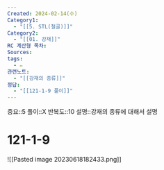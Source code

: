 ```yaml
---
Created: 2024-02-14(수)
Category1:
  - "[[5. STL(철골)]]"
Category2:
  - "[[01. 강재]]"
RC 계산형 목차: 
Sources: 
tags:
  - ✏️
관련노트:
  - "[[강재의 종류]]"
정답:
  - "[[121-1-9 풀이]]"
---
```

중요::5
풀이::X
반복도::10
설명::강재의 종류에 대해서 설명
#  121-1-9

![[Pasted image 20230618182433.png]]